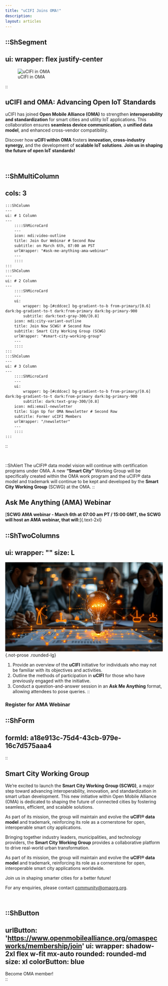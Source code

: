 ```yaml
---
title: "uCIFI Joins OMA!"
description:
layout: articles
---
```

::ShSegment
---
ui:
  wrapper: flex justify-center  
---

<figure>
    <img src="/images/ucifi/smart-cities-background.jpeg" alt="uCIFI in OMA" class="rounded-lg">
    <figcaption>uCIFI in OMA</figcaption>
</figure>

::


## uCIFI and OMA: Advancing Open IoT Standards  

uCIFI has joined **Open Mobile Alliance (OMA)** to strengthen **interoperability and standardization** for smart cities and utility IoT applications. This collaboration ensures **seamless device communication**, a **unified data model**, and enhanced cross-vendor compatibility.  

Discover how **uCIFI within OMA** fosters **innovation, cross-industry synergy,** and the development of **scalable IoT solutions**. **Join us in shaping the future of open IoT standards!**  

</br>


::ShMultiColumn
---
cols: 3
---
    :::ShColumn 
    --- 
    ui: # 1 Column
    ---
        ::::ShMicroCard
        ---
        icon: mdi:video-outline
        title: Join Our Webinar # Second Row
        subtitle: on March 6th, 07:00 am PST
        urlWrapper: "#ask-me-anything-ama-webinar"
        ---
        ::::
    :::
    :::ShColumn 
    --- 
    ui: # 2 Column
    ---
        ::::ShMicroCard
        ---
        ui:
            wrapper: bg-[#cddcec] bg-gradient-to-b from-primary/[0.6] dark:bg-gradient-to-t dark:from-primary dark:bg-primary-900
            subtitle: dark:text-gray-300/[0.8]
        icon: mdi:city-variant-outline
        title: Join Now SCWG! # Second Row
        subtitle: Smart City Working Group (SCWG)
        urlWrapper: "#smart-city-working-group"
        ---
        ::::
    :::
    :::ShColumn 
    --- 
    ui: # 3 Column
    ---
        ::::ShMicroCard
        ---
        ui:
            wrapper: bg-[#cddcec] bg-gradient-to-b from-primary/[0.6] dark:bg-gradient-to-t dark:from-primary dark:bg-primary-900
            subtitle: dark:text-gray-300/[0.8]
        icon: mdi:email-newsletter
        title: Sign Up for OMA Newsletter # Second Row
        subtitle: Former uCIFI Members
        urlWrapper: "/newsletter"
        ---
        ::::
    :::
::

</br>

::ShAlert
The uCIFI® data model vision will continue with certification programs under OMA. 
A new **“Smart City”** Working Group will be specifically created within the OMA work program and the uCIFI® data model and trademark will continue to be kept and developed by the **Smart City Working Group** (SCWG) at the OMA.
::
</br>

## Ask Me Anything (AMA) Webinar

[**SCWG AMA webinar - March 6th at 07:00 am PT / 15:00 GMT, the SCWG will host an AMA webinar, that will:**]{.text-2xl}



::ShTwoColumns
---
ui:
  wrapper: ""
size: L
---
![image](/images/landing-hero/inovation-idea.jpeg){.not-prose .rounded-lg}


1. Provide an overview of the **uCIFI** initiative for individuals who may not be familiar with its objectives and activities.
2. Outline the methods of participation in **uCIFI** for those who have previously engaged with the initiative.
3. Conduct a question-and-answer session in an **Ask Me Anything** format, allowing attendees to pose queries.
::
### Register for AMA Webinar
::ShForm
---
formId: a18e913c-75d4-43cb-979e-16c7d575aaa4
---
::


## Smart City Working Group

We’re excited to launch the **Smart City Working Group (SCWG)**, a major step toward advancing interoperability, innovation, and standardization in smart urban development. This new initiative within Open Mobile Alliance (OMA) is dedicated to shaping the future of connected cities by fostering seamless, efficient, and scalable solutions.

As part of its mission, the group will maintain and evolve the **uCIFI® data model** and trademark, reinforcing its role as a cornerstone for open, interoperable smart city applications.

Bringing together industry leaders, municipalities, and technology providers, the **Smart City Working Group** provides a collaborative platform to drive real-world urban transformation.

As part of its mission, the group will maintain and evolve the **uCIFI® data model** and trademark, reinforcing its role as a cornerstone for open, interoperable smart city applications worldwide.

Join us in shaping smarter cities for a better future!

For any enquiries, please contact <community@omaorg.org>.

</br>

::ShButton
---
urlButton: 'https://www.openmobilealliance.org/omaspecworks/membership/join'
ui: 
  wrapper: shadow-2xl flex w-fit mx-auto
  rounded: rounded-md
size: xl
colorButton: blue
---

Become OMA member!  
::
